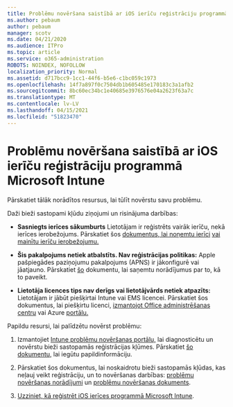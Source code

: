 ```yaml
---
title: Problēmu novēršana saistībā ar iOS ierīču reģistrāciju programmā Microsoft Intune
ms.author: pebaum
author: pebaum
manager: scotv
ms.date: 04/21/2020
ms.audience: ITPro
ms.topic: article
ms.service: o365-administration
ROBOTS: NOINDEX, NOFOLLOW
localization_priority: Normal
ms.assetid: d717bcc9-1cc1-44f6-b5e6-c1bc059c1973
ms.openlocfilehash: 14f7a897f0c7504db1b605485e170183c3a1afb2
ms.sourcegitcommit: 8bc60ec34bc1e40685e3976576e04a2623f63a7c
ms.translationtype: MT
ms.contentlocale: lv-LV
ms.lasthandoff: 04/15/2021
ms.locfileid: "51823470"
---
```

# <a name="troubleshoot-issues-with-enrolling-ios-devices-in-microsoft-intune"></a>Problēmu novēršana saistībā ar iOS ierīču reģistrāciju programmā Microsoft Intune

Pārskatiet tālāk norādītos resursus, lai tūlīt novērstu savu problēmu. 
  
Daži bieži sastopami kļūdu ziņojumi un risinājuma darbības:
  
- **Sasniegts ierīces sākumburts** Lietotājam ir reģistrēts vairāk ierīču, nekā ierīces ierobežojums. Pārskatiet šos [dokumentus, lai noņemtu ierīci](https://docs.microsoft.com/intune/devices-wipe) [vai mainītu ierīču ierobežojumu.](https://docs.microsoft.com/intune/enrollment-restrictions-set#set-device-limit-restrictions)
    
- **Šis pakalpojums netiek atbalstīts. Nav reģistrācijas politikas:** Apple pašpiegādes paziņojumu pakalpojums (APNS) ir jākonfigurē vai jāatjauno. Pārskatiet [šo](https://docs.microsoft.com/intune/apple-mdm-push-certificate-get) dokumentu, lai saņemtu norādījumus par to, kā to paveikt. 
    
- **Lietotāja licences tips nav derīgs vai lietotājvārds netiek atpazīts:** Lietotājam ir jābūt piešķirtai Intune vai EMS licencei. Pārskatiet šos dokumentus, lai piešķirtu licenci, [izmantojot Office administrēšanas centru](https://docs.microsoft.com/intune/licenses-assign) vai Azure [portālu.](https://docs.microsoft.com/azure/active-directory/license-users-groups)
    
Papildu resursi, lai palīdzētu novērst problēmu:
  
1. Izmantojiet [Intune problēmu novēršanas portālu,](https://devicemanagement.microsoft.com/#blade/Microsoft_Intune_DeviceSettings/TroubleshootBlade) lai diagnosticētu un novērstu bieži sastopamās reģistrācijas kļūmes. Pārskatiet [šo dokumentu,](https://docs.microsoft.com/intune/help-desk-operators) lai iegūtu papildinformāciju. 
    
2. Pārskatiet šos dokumentus, lai noskaidrotu bieži sastopamās kļūdas, kas neļauj veikt reģistrāciju, un to novēršanas darbības: [problēmu novēršanas norādījumi](https://support.microsoft.com/help/4039809/troubleshooting-ios-device-enrollment-in-intune) un [problēmu novēršanas dokuments](https://docs.microsoft.com/troubleshoot/mem/intune/troubleshoot-device-enrollment-in-intune).
    
3. [Uzziniet, kā reģistrēt iOS ierīces programmā Microsoft Intune](https://docs.microsoft.com/intune/ios-enroll).
    

